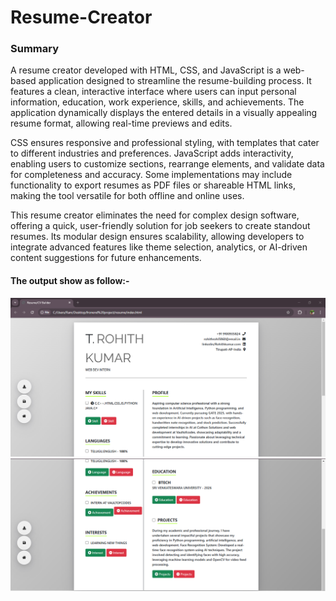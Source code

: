 <h1>
  Resume-Creator
</h1>
<h3>
  Summary 
</h3>
<p>
  A resume creator developed with HTML, CSS, and JavaScript is a web-based application designed to streamline the resume-building process. It features a clean, interactive interface where users can input personal information, education, work experience, skills, and achievements. The application dynamically displays the entered details in a visually appealing resume format, allowing real-time previews and edits.

CSS ensures responsive and professional styling, with templates that cater to different industries and preferences. JavaScript adds interactivity, enabling users to customize sections, rearrange elements, and validate data for completeness and accuracy. Some implementations may include functionality to export resumes as PDF files or shareable HTML links, making the tool versatile for both offline and online uses.

This resume creator eliminates the need for complex design software, offering a quick, user-friendly solution for job seekers to create standout resumes. Its modular design ensures scalability, allowing developers to integrate advanced features like theme selection, analytics, or AI-driven content suggestions for future enhancements.
</p>
<h4>
  The output show as follow:-
</h4>
<img src = "Output1.png">
<img src = "Output2.png">

